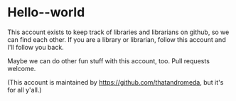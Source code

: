 Hello--world
============
This account exists to keep track of libraries and librarians on github, so we can find each other.  If you are a library or librarian, follow this account and I'll follow you back.

Maybe we can do other fun stuff with this account, too.  Pull requests welcome.

(This account is maintained by https://github.com/thatandromeda, but it's for all y'all.)